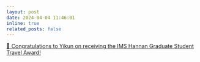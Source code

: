 ```yaml
---
layout: post
date: 2024-04-04 11:46:01
inline: true
related_posts: false
---
```


[🎉 Congratulations to Yikun on receiving the IMS Hannan Graduate Student Travel Award!](https://agiessing.github.io/people/) 

